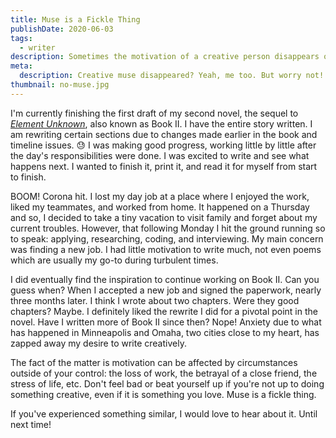 ```yaml
---
title: Muse is a Fickle Thing
publishDate: 2020-06-03
tags:
  - writer
description: Sometimes the motivation of a creative person disappears out of nowhere. Here is a recent personal experience and how none should worry even if inspiration is a little unreliable.
meta:
  description: Creative muse disappeared? Yeah, me too. But worry not! It does comes, even if it takes a little bit.
thumbnail: no-muse.jpg
---
```


I'm currently finishing the first draft of my second novel, the sequel to [_Element Unknown_](/element-unknown), also known as Book II. I have the entire story written. I am rewriting certain sections due to changes made earlier in the book and timeline issues. :sweat: I was making good progress, working little by little after the day's responsibilities were done. I was excited to write and see what happens next. I wanted to finish it, print it, and read it for myself from start to finish.

BOOM! Corona hit. I lost my day job at a place where I enjoyed the work, liked my teammates, and worked from home. It happened on a Thursday and so, I decided to take a tiny vacation to visit family and forget about my current troubles. However, that following Monday I hit the ground running so to speak: applying, researching, coding, and interviewing. My main concern was finding a new job. I had little motivation to write much, not even poems which are usually my go-to during turbulent times.

I did eventually find the inspiration to continue working on Book II. Can you guess when? When I accepted a new job and signed the paperwork, nearly three months later. I think I wrote about two chapters. Were they good chapters? Maybe. I definitely liked the rewrite I did for a pivotal point in the novel. Have I written more of Book II since then? Nope! Anxiety due to what has happened in Minneapolis and Omaha, two cities close to my heart, has zapped away my desire to write creatively.

The fact of the matter is motivation can be affected by circumstances outside of your control: the loss of work, the betrayal of a close friend, the stress of life, etc. Don't feel bad or beat yourself up if you're not up to doing something creative, even if it is something you love. Muse is a fickle thing.

If you've experienced something similar, I would love to hear about it. Until next time!
